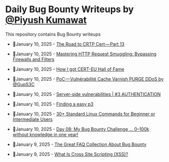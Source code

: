 # Daily Bug Bounty Writeups by [@Piyush Kumawat](https://twitter.com/piyush_supiy) 
This repository contains Bug Bounty writeups

<!-- BLOG-POST-LIST:START -->
 - 💯January 10, 2025 - [The Road to CRTP Cert — Part 13](https://medium.com/@dineshkumaar478/the-road-to-crtp-cert-part-13-8d14193f660f?source=rss------bug_bounty-5) 

 - 💯January 10, 2025 - [Mastering HTTP Request Smuggling: Bypassing Firewalls and Filters](https://medium.com/@bootstrapsecurity/mastering-http-request-smuggling-bypassing-firewalls-and-filters-a3d69bcbe4d9?source=rss------bug_bounty-5) 

 - 💯January 10, 2025 - [How I got CERT-EU Hall of Fame](https://cybersecuritywriteups.com/how-i-got-cert-eu-hall-of-fame-e65b3e72510b?source=rss------bug_bounty-5) 

 - 💯January 10, 2025 - [PoC — Vulnérabilité Cache Varnish PURGE DDoS by @GupS3C](https://medium.com/@GupS3C/poc-vuln%C3%A9rabilit%C3%A9-cache-varnish-purge-ddos-by-gups3c-9ce181fe7fca?source=rss------bug_bounty-5) 

 - 💯January 10, 2025 - [Server-side vulnerabilities | #3 AUTHENTICATION](https://medium.com/@agapehearts/server-side-vulnerabilities-3-authentication-ff80ac2efdb4?source=rss------bug_bounty-5) 

 - 💯January 10, 2025 - [Finding a easy p3](https://medium.com/h7w/finding-a-easy-p3-a16186613391?source=rss------bug_bounty-5) 

 - 💯January 10, 2025 - [30+ Standard Linux Commands for Beginner or Intermediate Users](https://medium.com/@BetterBy0x01/30-standard-linux-commands-for-beginner-or-intermediate-users-eacae976d92c?source=rss------bug_bounty-5) 

 - 💯January 10, 2025 - [Day 08: My Bug Bounty Challenge … 0–100k without knowledge in one year!](https://medium.com/@dogxxx10/day-08-my-bug-bounty-challenge-0-100k-without-knowledge-in-one-year-70422a5cd7eb?source=rss------bug_bounty-5) 

 - 💯January 9, 2025 - [The Great FAQ Collection About Bug Bounty](https://medium.com/@hackrate/the-great-faq-collection-about-bug-bounty-87421d970ddd?source=rss------bug_bounty-5) 

 - 💯January 9, 2025 - [What Is Cross Site Scripting &lpar;XSS&rpar;?](https://medium.com/@dante.falls/what-is-cross-site-scripting-xss-d74b19920d8e?source=rss------bug_bounty-5) 
<!-- BLOG-POST-LIST:END -->
